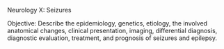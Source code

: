 Neurology X:  Seizures

Objective:  Describe the epidemiology, genetics, etiology, the involved anatomical changes, clinical presentation, imaging, differential diagnosis, diagnostic evaluation, treatment, and prognosis of seizures and epilepsy.

